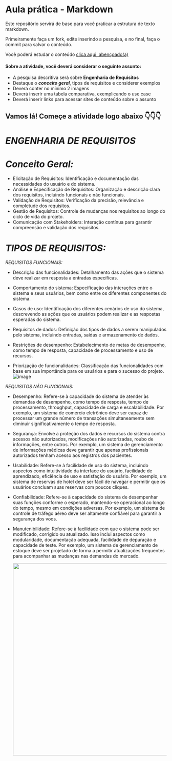 # Aula prática - Markdown

Este repositório servirá de base para você praticar a estrutura de texto markdown. 

Primeiramente faça um fork, edite inserindo a pesquisa, e no final, faça o commit para salvar o conteúdo.

Você poderá estudar o conteúdo [clica aqui, abençoado(a)](https://docs.pipz.com/central-de-ajuda/learning-center/guia-basico-de-markdown#open)

#### Sobre a atividade, você deverá considerar o seguinte assunto:

- A pesquisa descritiva será sobre **Engenharia de Requisitos**
- Destaque o **_conceito geral_**, tipos de requisitos e considerer exemplos
- Deverá conter no mínimo 2 imagens
- Deverá inserir uma tabela comparativa, exemplicando o use case
- Deverá inserir links para acessar sites de conteúdo sobre o assunto


## Vamos lá! Começe a atividade logo abaixo 👇👇👇

# _ENGENHARIA DE REQUISITOS_ #

# _Conceito Geral:_ # 
* Elicitação de Requisitos: Identificação e documentação das necessidades do usuário e do sistema.
* Análise e Especificação de Requisitos: Organização e descrição clara dos requisitos, incluindo funcionais e não funcionais.
* Validação de Requisitos: Verificação da precisão, relevância e completude dos requisitos.
* Gestão de Requisitos: Controle de mudanças nos requisitos ao longo do ciclo de vida do projeto.
* Comunicação com Stakeholders: Interação contínua para garantir compreensão e validação dos requisitos.
# _TIPOS DE REQUISITOS:_ #


 _REQUISITOS FUNCIONAIS:_
* Descrição das funcionalidades: Detalhamento das ações que o sistema deve realizar em resposta a entradas específicas.

* Comportamento do sistema: Especificação das interações entre o sistema e seus usuários, bem como entre os diferentes componentes do sistema.

* Casos de uso: Identificação dos diferentes cenários de uso do sistema, descrevendo as ações que os usuários podem realizar e as respostas esperadas do sistema.

* Requisitos de dados: Definição dos tipos de dados a serem manipulados pelo sistema, incluindo entradas, saídas e armazenamento de dados.

* Restrições de desempenho: Estabelecimento de metas de desempenho, como tempo de resposta, capacidade de processamento e uso de recursos.

* Priorização de funcionalidades: Classificação das funcionalidades com base em sua importância para os usuários e para o sucesso do projeto.
![image](https://github.com/ArthurEdsondoNascimentoGonzaga/aulaMarkdown/assets/164903811/3a710735-3809-415a-8d4d-55cde43f4845)

_REQUISITOS NÃO FUNCIONAIS:_

* Desempenho: Refere-se à capacidade do sistema de atender às demandas de desempenho, como tempo de resposta, tempo de processamento, throughput, capacidade de carga e escalabilidade. Por exemplo, um sistema de comércio eletrônico deve ser capaz de processar um grande número de transações simultaneamente sem diminuir significativamente o tempo de resposta.

* Segurança: Envolve a proteção dos dados e recursos do sistema contra acessos não autorizados, modificações não autorizadas, roubo de informações, entre outros. Por exemplo, um sistema de gerenciamento de informações médicas deve garantir que apenas profissionais autorizados tenham acesso aos registros dos pacientes.

* Usabilidade: Refere-se à facilidade de uso do sistema, incluindo aspectos como intuitividade da interface do usuário, facilidade de aprendizado, eficiência de uso e satisfação do usuário. Por exemplo, um sistema de reservas de hotel deve ser fácil de navegar e permitir que os usuários concluam suas reservas com poucos cliques.

* Confiabilidade: Refere-se à capacidade do sistema de desempenhar suas funções conforme o esperado, mantendo-se operacional ao longo do tempo, mesmo em condições adversas. Por exemplo, um sistema de controle de tráfego aéreo deve ser altamente confiável para garantir a segurança dos voos.

* Manutenibilidade: Refere-se à facilidade com que o sistema pode ser modificado, corrigido ou atualizado. Isso inclui aspectos como modularidade, documentação adequada, facilidade de depuração e capacidade de teste. Por exemplo, um sistema de gerenciamento de estoque deve ser projetado de forma a permitir atualizações frequentes para acompanhar as mudanças nas demandas do mercado.

  <img src="https://analisederequisitos.com.br/wp-content/uploads/2018/03/o-que-sao-requisitos-nao-funcionais-requisitos-de-sofware.png" width="600px">
  

